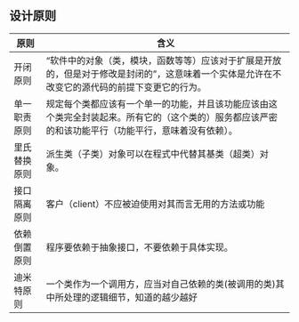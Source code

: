 ## 设计原则

| 原则     | 含义                                                                         |
|--------|----------------------------------------------------------------------------|
| 开闭原则   | “软件中的对象（类，模块，函数等等）应该对于扩展是开放的，但是对于修改是封闭的”，这意味着一个实体是允许在不改变它的源代码的前提下变更它的行为。   |
| 单一职责原则 | 规定每个类都应该有一个单一的功能，并且该功能应该由这个类完全封装起来。所有它的（这个类的）服务都应该严密的和该功能平行（功能平行，意味着没有依赖）。 |
| 里氏替换原则 | 派生类（子类）对象可以在程式中代替其基类（超类）对象。                                                |
| 接口隔离原则 | 客户（client）不应被迫使用对其而言无用的方法或功能                                               |
| 依赖倒置原则 | 程序要依赖于抽象接口，不要依赖于具体实现。                                                      |
| 迪米特原则  | 一个类作为一个调用方，应当对自己依赖的类(被调用的类)其中所处理的逻辑细节，知道的越少越好                              |
